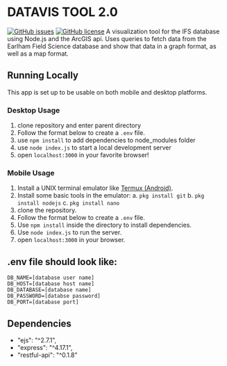 # DATAVIS TOOL 2.0
[![GitHub issues](https://img.shields.io/github/issues/probably-not-porter/datavis)](https://github.com/probably-not-porter/datavis/issues)
[![GitHub license](https://img.shields.io/github/license/probably-not-porter/datavis)](https://github.com/probably-not-porter/datavis/blob/master/LICENSE)
A visualization tool for the IFS database using Node.js and the ArcGIS api. Uses queries to fetch data from the Earlham Field Science database and show that data in a graph format, as well as a map format.

## Running Locally
This app is set up to be usable on both mobile and desktop platforms.
### Desktop Usage
1. clone repository and enter parent directory
2. Follow the format below to create a `.env` file.
3. use `npm install` to add dependencies to node_modules folder
4. use `node index.js` to start a local development server
5. open `localhost:3000` in your favorite browser!

### Mobile Usage
1. Install a UNIX terminal emulator like [Termux (Android)](https://play.google.com/store/apps/details?id=com.termux&hl=en_US).
2. Install some basic tools in the emulator:
a. ```pkg install git```
b. ```pkg install nodejs```
c. ```pkg install nano```
4. clone the repository.
3. Follow the format below to create a `.env` file.
4. Use `npm install` inside the directory to install dependencies.
5. Use `node index.js` to run the server.
6. open `localhost:3000` in your browser.

## .env file should look like:
```
DB_NAME=[database user name]
DB_HOST=[database host name]
DB_DATABASE=[database name]
DB_PASSWORD=[databse password]
DB_PORT=[database port]
```

## Dependencies
 - "ejs": "^2.7.1",
 - "express": "^4.17.1",
 - "restful-api": "^0.1.8"

